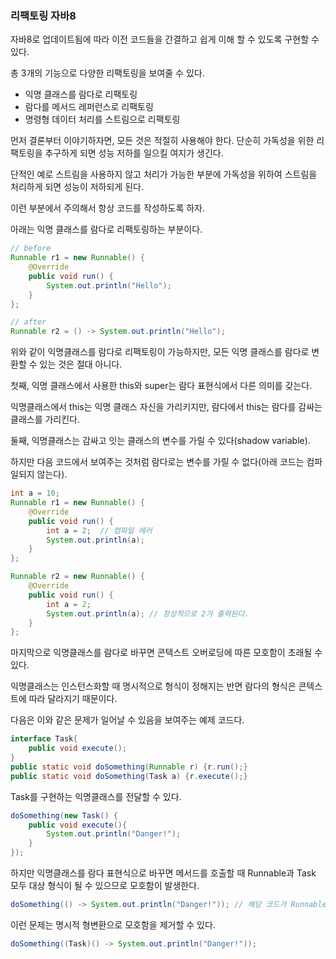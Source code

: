 ### 리팩토링 자바8

자바8로 업데이트됨에 따라 이전 코드들을 간결하고 쉽게 이해
할 수 있도록 구현할 수 있다.

총 3개의 기능으로 다양한 리팩토링을 보여줄 수 있다.
- 익명 클래스를 람다로 리팩토링
- 람다를 메서드 레퍼런스로 리팩토링
- 명령형 데이터 처리를 스트림으로 리팩토링

먼저 결론부터 이야기하자면, 모든 것은 적절히 사용해야 한다. 단순히 가독성을 위한
리팩토링을 추구하게 되면 성능 저하를 일으킬 여지가 생긴다. 

단적인 예로 스트림을 사용하지 않고 처리가 가능한 부분에 가독성을 위하여 스트림을 처리하게 되면 성능이
저하되게 된다.

이런 부분에서 주의해서 항상 코드를 작성하도록 하자.

아래는 익명 클래스를 람다로 리팩토링하는 부분이다.

```java
// before
Runnable r1 = new Runnable() {
    @Override
    public void run() {
        System.out.println("Hello");
    }
};

// after
Runnable r2 = () -> System.out.println("Hello");
```

위와 같이 익명클래스를 람다로 리팩토링이 가능하지만, 모든 익명 클래스를 람다로
변환할 수 있는 것은 절대 아니다.

첫째, 익명 클래스에서 사용한 this와 super는 람다 표현식에서 다른 의미를 갖는다.

익명클래스에서 this는 익명 클래스 자신을 가리키지만, 람다에서 this는 람다를 감싸는
클래스를 가리킨다.

둘째, 익명클래스는 감싸고 잇는 클래스의 변수를 가릴 수 있다(shadow variable).

하지만 다음 코드에서 보여주는 것처럼 람다로는 변수를 가릴 수 없다(아래 코드는 컴파일되지 않는다).

```java
int a = 10;
Runnable r1 = new Runnable() {
    @Override
    public void run() {
        int a = 2;  // 컴파일 에러
        System.out.println(a);
    }
};

Runnable r2 = new Runnable() {
    @Override
    public void run() {
        int a = 2;  
        System.out.println(a); // 정상적으로 2가 출력된다.
    }
};
```

마지막으로 익명클래스를 람다로 바꾸면 콘텍스트 오버로딩에 따른 모호함이 초래될 수 있다.

익명클래스는 인스턴스화할 때 명시적으로 형식이 정해지는 반면 람다의 형식은 콘텍스트에 따라
달라지기 때문이다.

다음은 이와 같은 문제가 일어날 수 있음을 보여주는 예제 코드다.

```java
interface Task{
    public void execute();
}
public static void doSomething(Runnable r) {r.run();}
public static void doSomething(Task a) {r.execute();}
```

Task를 구현하는 익명클래스를 전달할 수 있다.

```java
doSomething(new Task() {
    public void execute(){
        System.out.println("Danger!");
    }
});
```

하지만 익명클래스를 람다 표현식으로 바꾸면 메서드를 호출할 때 Runnable과 Task 모두
대상 형식이 될 수 있으므로 모호함이 발생한다.

```java
doSomething(() -> System.out.println("Danger!")); // 해당 코드가 Runnable을 인자로 받는지, Task를 인자로 받는지 알 수 없다.
```

이런 문제는 명시적 형변환으로 모호함을 제거할 수 있다.

```java
doSomething((Task)() -> System.out.println("Danger!"));
```

